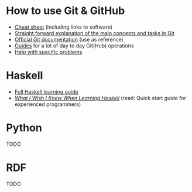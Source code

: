How to use Git & GitHub
=======================
- [Cheat sheet](https://training.github.com/kit/downloads/github-git-cheat-sheet.pdf) (including links to software)
- [Straight forward explanation of the main concepts and tasks in Git](https://rogerdudler.github.io/git-guide/)
- [Official Git documentation](http://git-scm.com/doc) (use as reference)
- [Guides](https://guides.github.com/) for a lot of day to day Git(Hub) operations
- [Help with specific problems](https://help.github.com/)

Haskell
=======
- [Full Haskell learning guide](https://github.com/bitemyapp/learnhaskell)
- [*What I Wish I Knew When Learning Haskell*](http://dev.stephendiehl.com/hask/) (read: Quick start guide for experienced programmers)

Python
======
TODO

RDF
===
TODO
